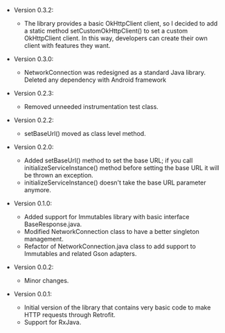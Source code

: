 * Version 0.3.2:
    + The library provides a basic OkHttpClient client, so I decided to add a static method setCustomOkHttpClient() to set a custom OkHttpClient client. In this way, developers can create their own client with features they want.

* Version 0.3.0:
    + NetworkConnection was redesigned as a standard Java library. Deleted any dependency with Android framework

* Version 0.2.3:
    + Removed unneeded instrumentation test class.

* Version 0.2.2:
    + setBaseUrl() moved as class level method.

* Version 0.2.0:
    + Added setBaseUrl() method to set the base URL; if you call initializeServiceInstance() method before setting the base URL it will be thrown an exception.
    + initializeServiceInstance() doesn't take the base URL parameter anymore.

* Version 0.1.0:
    + Added support for Immutables library with basic interface BaseResponse.java.
    + Modified NetworkConnection class to have a better singleton management.
    + Refactor of NetworkConnection.java class to add support to Immutables and related Gson adapters.

* Version 0.0.2:
    + Minor changes.

* Version 0.0.1:
    + Initial version of the library that contains very basic code to make HTTP requests through Retrofit.
    + Support for RxJava.
